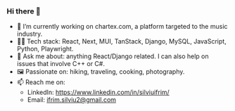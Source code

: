 ### Hi there 👋

- 🔭 I’m currently working on chartex.com, a platform targeted to the music industry.
- 👨‍💻 Tech stack: React, Next, MUI, TanStack, Django, MySQL, JavaScript, Python, Playwright.
- 💬 Ask me about: anything React/Django related. I can also help on issues that involve C++ or C#.
- 🖼️ Passionate on: hiking, traveling, cooking, photography.
- 📫 Reach me on:
  - LinkedIn: https://www.linkedin.com/in/silviuifrim/
  - Email: ifrim.silviu2@gmail.com
